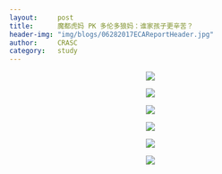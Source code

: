 ```yaml
---
layout: 	post
title:      魔都虎妈 PK 多伦多狼妈：谁家孩子更辛苦？
header-img:	"img/blogs/06282017ECAReportHeader.jpg"
author:     CRASC
category:	study
---
```


<p align="center">
  <img src="https://mmbiz.qpic.cn/mmbiz_jpg/bbylg7SuiaLckLOadDwPhibTAxm1sFGqHn9hRZqMJ7s7dzZMUk4qFQ1K717CTlWFL4CyVovcJ7dnSpsDnNWl8prg/640?wx_fmt=jpeg&tp=webp&wxfrom=5&wx_lazy=1">
</p>

<!--more-->

<p align="center">
  <img src="https://mmbiz.qpic.cn/mmbiz_jpg/bbylg7SuiaLckLOadDwPhibTAxm1sFGqHnJic6pgibVeuGUuR2ZbMGLThRkmVibUfQZkTGFPwtiaYJUKyiawuiaxVvsr2Q/640?wx_fmt=jpeg&tp=webp&wxfrom=5&wx_lazy=1">
</p>

<p align="center">
  <img src="https://mmbiz.qpic.cn/mmbiz_jpg/bbylg7SuiaLckLOadDwPhibTAxm1sFGqHnVDfzuxq9JiaYD6l4icpKHjNu3BEX7AgzMjD9ibSAGKZp7WxSjW5Bp7vEA/640?wx_fmt=jpeg&tp=webp&wxfrom=5&wx_lazy=1">
</p>

<p align="center">
  <img src="https://mmbiz.qpic.cn/mmbiz_jpg/bbylg7SuiaLckLOadDwPhibTAxm1sFGqHnPxLkr0MDO0qp0RKnVY21JbvRYiaOssbuK8s6A7bbRLJaSbcgcuSf6oQ/640?wx_fmt=jpeg&tp=webp&wxfrom=5&wx_lazy=1">
</p>

<p align="center">
  <img src="https://mmbiz.qpic.cn/mmbiz_jpg/bbylg7SuiaLckLOadDwPhibTAxm1sFGqHn0yA5Mzvicg5GibZcTWppzN5vXeaQ2IpN395w6ku27gJdLpeBk15Sgoew/640?wx_fmt=jpeg&tp=webp&wxfrom=5&wx_lazy=1">
</p>

<p align="center">
  <img src="https://mmbiz.qpic.cn/mmbiz_jpg/bbylg7SuiaLfMiaaV1ib49wVXMbl1FVInNmicEzj3uGoR6p268DDV06ztiaeBhdd4SJSL8RqMvpuPaibtciavaPViaXhZA/640?wx_fmt=jpeg&tp=webp&wxfrom=5&wx_lazy=1">
</p>

